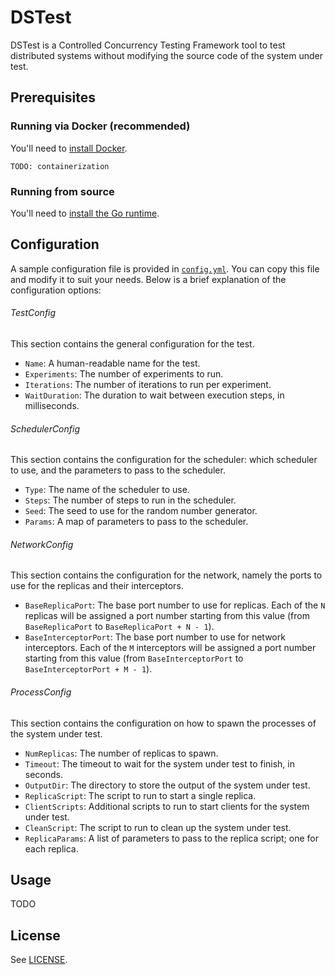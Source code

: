 # DSTest

DSTest is a Controlled Concurrency Testing Framework tool to test distributed systems without modifying the source code of the system under test.

## Prerequisites

### Running via Docker (recommended)
You'll need to [install Docker](https://docs.docker.com/get-docker/).

```
TODO: containerization
```

### Running from source
You'll need to [install the Go runtime](https://go.dev/doc/install).

## Configuration
A sample configuration file is provided in [`config.yml`](cmd/dstest/config/config.yml).
You can copy this file and modify it to suit your needs.
Below is a brief explanation of the configuration options:

###### TestConfig
This section contains the general configuration for the test.
- `Name`: A human-readable name for the test.
- `Experiments`: The number of experiments to run.
- `Iterations`: The number of iterations to run per experiment.
- `WaitDuration`: The duration to wait between execution steps, in milliseconds.

###### SchedulerConfig
This section contains the configuration for the scheduler: which scheduler to use, and the parameters to pass to the scheduler.
- `Type`: The name of the scheduler to use.
- `Steps`: The number of steps to run in the scheduler.
- `Seed`: The seed to use for the random number generator.
- `Params`: A map of parameters to pass to the scheduler.

###### NetworkConfig
This section contains the configuration for the network, namely the ports to use for the replicas and their interceptors.
- `BaseReplicaPort`: The base port number to use for replicas. Each of the `N` replicas will be assigned a port number starting from this value (from `BaseReplicaPort` to `BaseReplicaPort + N - 1`).
- `BaseInterceptorPort`: The base port number to use for network interceptors. Each of the `M` interceptors will be assigned a port number starting from this value (from `BaseInterceptorPort` to `BaseInterceptorPort + M - 1`).

###### ProcessConfig
This section contains the configuration on how to spawn the processes of the system under test.
- `NumReplicas`: The number of replicas to spawn.
- `Timeout`: The timeout to wait for the system under test to finish, in seconds.
- `OutputDir`: The directory to store the output of the system under test.
- `ReplicaScript`: The script to run to start a single replica.
- `ClientScripts`: Additional scripts to run to start clients for the system under test.
- `CleanScript`: The script to run to clean up the system under test.
- `ReplicaParams`: A list of parameters to pass to the replica script; one for each replica.

## Usage
TODO

## License
See [LICENSE](LICENSE.md).

